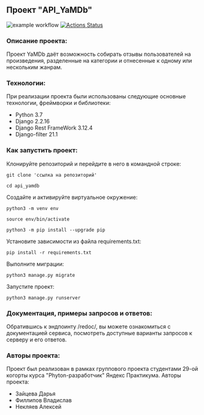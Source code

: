 ##  Проект "API_YaMDb"

![example workflow](https://github.com/daria-z7/yamdb_final/actions/workflows/yamdb_worflow.yml/badge.svg)
[![Actions Status](https://github.com/daria-z7/yamdb_final/workflows/Django-app%20workflow/badge.svg)](https://github.com/daria-z7/yamdb_final/actions)

### Описание проекта:

Проект YaMDb даёт возможность собирать отзывы пользователей на произведения, разделенные на категории и отнесенные к одному или нескольким жанрам.

### Технологии:

При реализации проекта были использованы следующие основные технологии, фреймворки и библиотеки:
- Python 3.7
- Django 2.2.16
- Django Rest FrameWork 3.12.4
- Django-filter 21.1

### Как запустить проект:
Клонируйте репозиторий и перейдите в него в командной строке:

```
git clone 'ссылка на репозиторий'
```

```
cd api_yamdb
```

Cоздайте и активируйте виртуальное окружение:

```
python3 -m venv env
```

```
source env/bin/activate
```
```
python3 -m pip install --upgrade pip
```

Установите зависимости из файла requirements.txt:

```
pip install -r requirements.txt
```

Выполните миграции:

```
python3 manage.py migrate
```

Запустите проект:

```
python3 manage.py runserver
```

### Документация, примеры запросов и ответов:

Обратившись к эндпоинту /redoc/, вы можете ознакомиться с документацией сервиса, посмотреть доступные варианты запросов к серверу и его ответов.

### Авторы проекта:

Проект был реализован в рамках группового проекта студентами 29-ой когорты курса "Phyton-разработчик" Яндекс Практикума. Авторы проекта:
- Зайцева Дарья
- Филлипов Владислав
- Некляев Алексей
